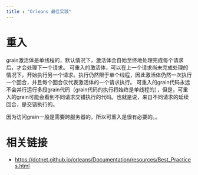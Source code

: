 ```yaml
---
title : "Orleans 最佳实践"
---
```


 



 # 重入

grain激活体是单线程的，默认情况下，激活体会自始至终地处理完成每个请求后，才会处理下一个请求。
可重入的激活体，可以在上一个请求尚未完成处理的情况下，开始执行另一个请求。执行仍然限于单个线程，因此激活体仍然一次执行一个回合，并且每个回合仅代表激活体的一个请求执行。
可重入的grain代码永远不会并行运行多段grain代码（grain代码的执行将始终是单线程的），但是，可重入的grain可能会看到不同请求交错执行的代码。也就是说，来自不同请求的延续回合，是交错执行的。

因为访问grain一般是需要跨服务器的，所以可重入是很有必要的。。























# 相关链接 

- https://dotnet.github.io/orleans/Documentation/resources/Best_Practices.html